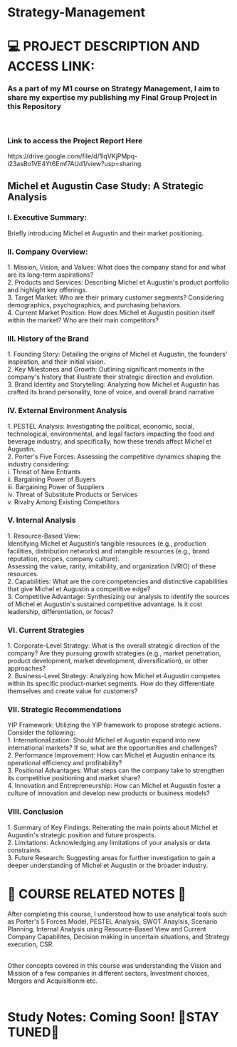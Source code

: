 # Strategy-Management

<h1> 💻 PROJECT DESCRIPTION AND ACCESS LINK:  </h1>
<h3> As a part of my M1 course on Strategy Management, I aim to share my expertise my publishing my Final Group Project in this Repository </h3> 
<br>

<h3> Link to access the Project Report Here </h3>
https://drive.google.com/file/d/1lqVKjPMpq-i23asBo1VE4Yt6Emf7AUd1/view?usp=sharing

<h2> Michel et Augustin Case Study: A Strategic Analysis </h2>
<h3> I. Executive Summary: </h3>
<p> Briefly introducing Michel et Augustin and their market positioning. </p>

<h3> II. Company Overview: </h3>
<p> 1. Mission, Vision, and Values: What does the company stand for and what are its long-term aspirations? <br>
2. Products and Services: Describing Michel et Augustin's product portfolio and highlight key offerings.<br>
3. Target Market: Who are their primary customer segments? Considering demographics, psychographics, and purchasing behaviors.<br>
4. Current Market Position: How does Michel et Augustin position itself within the market? Who are their main competitors? </p>

<h3> III. History of the Brand </h3>
<p> 1. Founding Story: Detailing the origins of Michel et Augustin, the founders' inspiration, and their initial vision.<br>
2. Key Milestones and Growth: Outlining significant moments in the company's history that illustrate their strategic direction and evolution. <br>
3. Brand Identity and Storytelling: Analyzing how Michel et Augustin has crafted its brand personality, tone of voice, and overall brand narrative </p>

<h3> IV. External Environment Analysis </h3>
<p> 1. PESTEL Analysis: Investigating the political, economic, social, technological, environmental, and legal factors impacting the food and beverage industry, and specifically, how these trends affect Michel et Augustin. <br>
2. Porter's Five Forces: Assessing the competitive dynamics shaping the industry considering: <br>
i. Threat of New Entrants <br>
ii. Bargaining Power of Buyers <br>
iii. Bargaining Power of Suppliers <br>
iv. Threat of Substitute Products or Services <br>
v. Rivalry Among Existing Competitors </p>

<h3> V. Internal Analysis </h3>
<p> 1. Resource-Based View: <br>
Identifying Michel et Augustin’s tangible resources (e.g., production facilities, distribution networks) and intangible resources (e.g., brand reputation, recipes, company culture).<br>
Assessing the value, rarity, imitability, and organization (VRIO) of these resources.<br>
2. Capabilities: What are the core competencies and distinctive capabilities that give Michel et Augustin a competitive edge? <br>
3. Competitive Advantage: Synthesizing our analysis to identify the sources of Michel et Augustin's sustained competitive advantage. Is it cost leadership, differentiation, or focus? </p>

<h3> VI. Current Strategies </h3>
<p> 1. Corporate-Level Strategy: What is the overall strategic direction of the company? Are they pursuing growth strategies (e.g., market penetration, product development, market development, diversification), or other approaches? <br>
2. Business-Level Strategy: Analyzing how Michel et Augustin competes within its specific product-market segments. How do they differentiate themselves and create value for customers?</p>

<h3> VII. Strategic Recommendations </h3>
<p> YIP Framework: Utilizing the YIP framework to propose strategic actions. Consider the following: <br>
1. Internationalization: Should Michel et Augustin expand into new international markets? If so, what are the opportunities and challenges? <br>
2. Performance Improvement: How can Michel et Augustin enhance its operational efficiency and profitability? <br>
3. Positional Advantages: What steps can the company take to strengthen its competitive positioning and market share? <br>
4. Innovation and Entrepreneurship: How can Michel et Augustin foster a culture of innovation and develop new products or business models?</p>

<h3> VIII. Conclusion </h3>
<p> 1. Summary of Key Findings: Reiterating the main points about Michel et Augustin's strategic position and future prospects. <br>
2. Limitations: Acknowledging any limitations of your analysis or data constraints. <br>
3. Future Research: Suggesting areas for further investigation to gain a deeper understanding of Michel et Augustin or the broader industry.</p>


<h1> 📓 COURSE RELATED NOTES 📓 </h1>

<p> After completing this course, I understood how to use analytical tools such as Porter's 5 Forces Model, PESTEL Analysis, SWOT Anaylsis, Scenario Planning, Internal Analysis using Resource-Based View and Current Company Capabilites, Decision making in uncertain situations, and Strategy execution, CSR. <br> <br>

  Other concepts covered in this course was understanding the Vision and Mission of a few companies in different sectors, Investment choices, Mergers and Acquisitionm etc.
<br> <br>
</p>

<h1> Study Notes: Coming Soon! 🌸STAY TUNED🌸 </h1>

